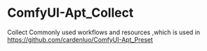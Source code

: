 # ComfyUI-Apt_Collect

Collect Commonly used workflows and resources ,which is used in https://github.com/cardenluo/ComfyUI-Apt_Preset

